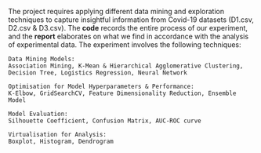 The project requires applying different data mining and exploration techniques to capture insightful information from Covid-19 datasets (D1.csv, D2.csv & D3.csv). The **code** records the entire process of our experiment, and the **report** elaborates on what we find in accordance with the analysis of experimental data. The experiment involves the following techniques:
		
	Data Mining Models:
	Association Mining, K-Mean & Hierarchical Agglomerative Clustering, Decision Tree, Logistics Regression, Neural Network

	Optimisation for Model Hyperparameters & Performance:
	K-Elbow, GridSearchCV, Feature Dimensionality Reduction, Ensemble Model

	Model Evaluation:
	Silhouette Coefficient, Confusion Matrix, AUC-ROC curve

	Virtualisation for Analysis:
	Boxplot, Histogram, Dendrogram

